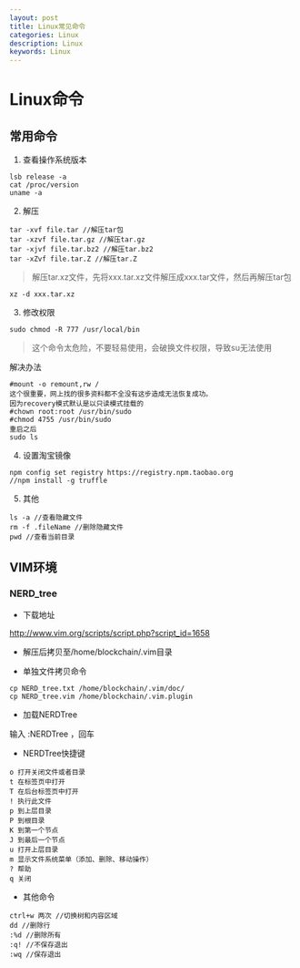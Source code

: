 ```yaml
---
layout: post
title: Linux常见命令
categories: Linux
description: Linux
keywords: Linux
---
```

# Linux命令

## 常用命令

1. 查看操作系统版本

```
lsb release -a
cat /proc/version
uname -a
```

2. 解压

```
tar -xvf file.tar //解压tar包
tar -xzvf file.tar.gz //解压tar.gz
tar -xjvf file.tar.bz2 //解压tar.bz2
tar -xZvf file.tar.Z //解压tar.Z
```

>解压tar.xz文件，先将xxx.tar.xz文件解压成xxx.tar文件，然后再解压tar包

```
xz -d xxx.tar.xz
```

3. 修改权限

```
sudo chmod -R 777 /usr/local/bin
```
>这个命令太危险，不要轻易使用，会破换文件权限，导致su无法使用

解决办法

```
#mount -o remount,rw /
这个很重要，网上找的很多资料都不全没有这步造成无法恢复成功。
因为recovery模式默认是以只读模式挂载的
#chown root:root /usr/bin/sudo
#chmod 4755 /usr/bin/sudo
重启之后
sudo ls

```

4. 设置淘宝镜像

```
npm config set registry https://registry.npm.taobao.org
//npm install -g truffle
```

5. 其他

```
ls -a //查看隐藏文件
rm -f .fileName //删除隐藏文件
pwd //查看当前目录
```

## VIM环境

### NERD_tree

* 下载地址 

http://www.vim.org/scripts/script.php?script_id=1658

* 解压后拷贝至/home/blockchain/.vim目录

* 单独文件拷贝命令

```
cp NERD_tree.txt /home/blockchain/.vim/doc/
cp NERD_tree.vim /home/blockchain/.vim.plugin
```

* 加载NERDTree

输入  :NERDTree ，回车

* NERDTree快捷键
```
o 打开关闭文件或者目录
t 在标签页中打开
T 在后台标签页中打开
! 执行此文件
p 到上层目录
P 到根目录
K 到第一个节点
J 到最后一个节点
u 打开上层目录
m 显示文件系统菜单（添加、删除、移动操作）
? 帮助
q 关闭
```


* 其他命令
```
ctrl+w 两次 //切换树和内容区域
dd //删除行
:%d //删除所有
:q! //不保存退出
:wq //保存退出
```

